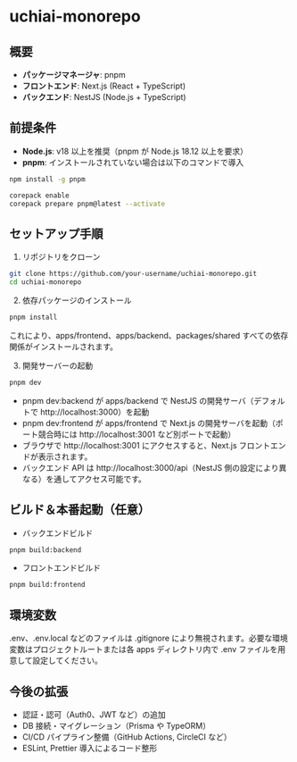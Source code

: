 # uchiai-monorepo



## 概要

- **パッケージマネージャ**: pnpm
- **フロントエンド**: Next.js (React + TypeScript)
- **バックエンド**: NestJS (Node.js + TypeScript)



## 前提条件

- **Node.js**: v18 以上を推奨（pnpm が Node.js 18.12 以上を要求）
- **pnpm**: インストールされていない場合は以下のコマンドで導入
```bash
npm install -g pnpm

corepack enable
corepack prepare pnpm@latest --activate
```

## セットアップ手順

1. リポジトリをクローン
```bash
git clone https://github.com/your-username/uchiai-monorepo.git
cd uchiai-monorepo
```

2. 依存パッケージのインストール
```bash
pnpm install
```
これにより、apps/frontend、apps/backend、packages/shared すべての依存関係がインストールされます。

3. 開発サーバーの起動
```bash
pnpm dev
```
* pnpm dev:backend が apps/backend で NestJS の開発サーバ（デフォルトで http://localhost:3000）を起動
* pnpm dev:frontend が apps/frontend で Next.js の開発サーバを起動（ポート競合時には http://localhost:3001 など別ポートで起動）
* ブラウザで http://localhost:3001 にアクセスすると、Next.js フロントエンドが表示されます。
* バックエンド API は http://localhost:3000/api（NestJS 側の設定により異なる）を通してアクセス可能です。

## ビルド＆本番起動（任意）
* バックエンドビルド
``` bash
pnpm build:backend
```

* フロントエンドビルド
``` bash
pnpm build:frontend
```

## 環境変数
.env、.env.local などのファイルは .gitignore により無視されます。必要な環境変数はプロジェクトルートまたは各 apps ディレクトリ内で .env ファイルを用意して設定してください。

## 今後の拡張
- 認証・認可（Auth0、JWT など）の追加
- DB 接続・マイグレーション（Prisma や TypeORM）
- CI/CD パイプライン整備（GitHub Actions, CircleCI など）
- ESLint, Prettier 導入によるコード整形
